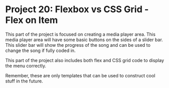 <h1>Project 20: Flexbox vs CSS Grid - Flex on Item</h1>
<p>This part of the project is focused on creating a media player area. This media player area will have some basic buttons on the sides of a slider bar. This slider bar will show the progress of the song and can be used to change the song if fully coded in.</p>
<p>This part of the project also includes both flex and CSS grid code to display the menu correctly.</p>
<p>Remember, these are only templates that can be used to construct cool stuff in the future.</p>
